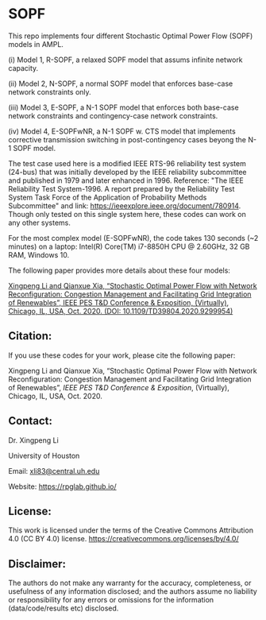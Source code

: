 # SOPF
This repo implements four different Stochastic Optimal Power Flow (SOPF) models in AMPL. 

(i) Model 1, R-SOPF, a relaxed SOPF model that assums infinite network capacity.

(ii) Model 2, N-SOPF, a normal SOPF model that enforces base-case network constraints only.

(iii) Model 3, E-SOPF, a N-1 SOPF model that enforces both base-case network constraints and contingency-case network constraints.

(iv) Model 4, E-SOPFwNR, a N-1 SOPF w. CTS model that implements corrective transmission switching in post-contingency cases beyong the N-1 SOPF model.

The test case used here is a modified IEEE RTS-96 reliability test system (24-bus) that was initially developed by the IEEE reliability subcommittee and published in 1979 and later enhanced in 1996. Reference: "The IEEE Reliability Test System-1996. A report prepared by the Reliability Test System Task Force of the Application of Probability Methods Subcommittee" and link: https://ieeexplore.ieee.org/document/780914.
Though only tested on this single system here, these codes can work on any other systems.

For the most complex model (E-SOPFwNR), the code takes 130 seconds (~2 minutes) on a laptop: Intel(R) Core(TM) i7-8850H CPU @ 2.60GHz, 32 GB RAM, Windows 10.

The following paper provides more details about these four models: 

<a class="off" href="https://ieeexplore.ieee.org/document/9299954" target="_blank">Xingpeng Li and Qianxue Xia, “Stochastic Optimal Power Flow with Network Reconfiguration: Congestion Management and Facilitating Grid Integration of Renewables”, IEEE PES T&D Conference & Exposition, (Virtually), Chicago, IL, USA, Oct. 2020. (DOI: 10.1109/TD39804.2020.9299954)</a>

## Citation:
If you use these codes for your work, please cite the following paper:

Xingpeng Li and Qianxue Xia, “Stochastic Optimal Power Flow with Network Reconfiguration: Congestion Management and Facilitating Grid Integration of Renewables”, *IEEE PES T&D Conference & Exposition*, (Virtually), Chicago, IL, USA, Oct. 2020.

## Contact:
Dr. Xingpeng Li

University of Houston

Email: xli83@central.uh.edu

Website: https://rpglab.github.io/


## License:
This work is licensed under the terms of the Creative Commons Attribution 4.0 (CC BY 4.0) license. 
https://creativecommons.org/licenses/by/4.0/


## Disclaimer:
The authors do not make any warranty for the accuracy, completeness, or usefulness of any information disclosed; and the authors assume no liability or responsibility for any errors or omissions for the information (data/code/results etc) disclosed.
